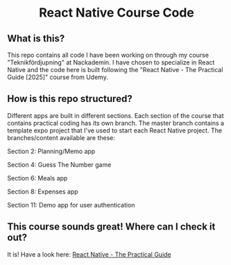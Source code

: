 <!--suppress HtmlDeprecatedAttribute -->
<h1 align="center">React Native Course Code</h1>

## What is this?
<p>This repo contains all code I have been working on through my course "Teknikfördjupning" at Nackademin. I have chosen to specialize in React Native and the code here is built following the "React Native - The Practical Guide [2025]" course from Udemy.</p> 

## How is this repo structured?
<p>Different apps are built in different sections. Each section of the course that contains practical coding has its own branch. The master branch contains a template expo project that I've used to start each React Native project. The branches/content available are these: </p>
<p>Section 2: Planning/Memo app</p>
<p>Section 4: Guess The Number game</p>
<p>Section 6: Meals app</p>
<p>Section 8: Expenses app</p>
<p>Section 11: Demo app for user authentication</p>

## This course sounds great! Where can I check it out?
<p>It is! Have a look here: <a href="https://www.udemy.com/course/react-native-the-practical-guide/" style="cursor: pointer" target="_blank">React Native - The Practical Guide</a></p>